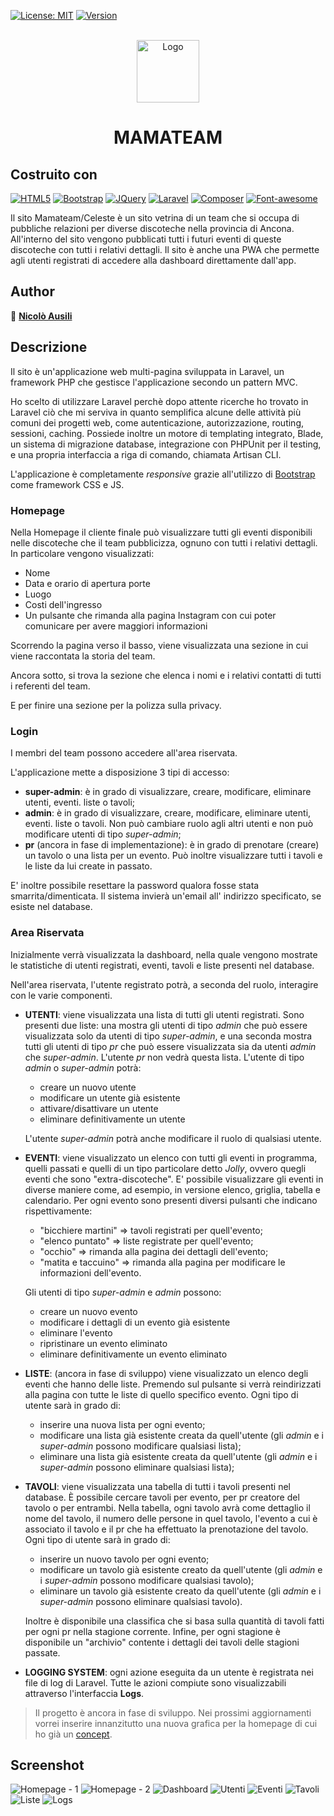 [![License: MIT](https://img.shields.io/badge/License-MIT-yellow.svg)][license-url]
[![Version](https://badge.fury.io/gh/tterb%2FHyde.svg)](https://badge.fury.io/gh/tterb%2FHyde)


<!-- LOGO DEL PROGETTO -->
<br />
<div align="center">
  <a href="https://mamateamceleste.it">
    <img src="public/assets/img/logo.png" alt="Logo" width="100" height="100">
  </a>

<h1 align="center">MAMATEAM</h1>
</div>


<!-- ABOUT THE PROJECT -->

## Costruito con


[![HTML5][HTML5.com]][HTML5-url]
[![Bootstrap][Bootstrap.com]][Bootstrap-url]
[![JQuery][JQuery.com]][JQuery-url]
[![Laravel][Laravel.com]][Laravel-url]
[![Composer][Composer.com]][Composer-url]
[![Font-awesome][Font-Awesome.com]][Font-Awesome-url]

Il sito Mamateam/Celeste è un sito vetrina di un team che si occupa di pubbliche relazioni per diverse discoteche nella
provincia di Ancona.
All'interno del sito vengono pubblicati tutti i futuri eventi di queste discoteche con tutti i relativi dettagli.
Il sito è anche una PWA che permette agli utenti registrati di accedere alla dashboard direttamente dall'app.

## Author
👤 [**Nicolò Ausili**](https://github.com/NikoAuso)

## Descrizione


Il sito è un'applicazione web multi-pagina sviluppata in Laravel, un framework PHP che gestisce l'applicazione secondo
un pattern MVC.

Ho scelto di utilizzare Laravel perchè dopo attente ricerche ho trovato in Laravel ciò che mi serviva in quanto
semplifica alcune delle attività più comuni dei progetti web, come autenticazione, autorizzazione, routing, sessioni,
caching. Possiede inoltre un motore di templating integrato, Blade, un sistema di migrazione database, integrazione con
PHPUnit per il testing, e una propria interfaccia a riga di comando, chiamata Artisan CLI.

L'applicazione è completamente *responsive* grazie all'utilizzo di [Bootstrap](https://getbootstrap.com/) come framework
CSS e JS.

### Homepage

Nella Homepage il cliente finale può visualizzare tutti gli eventi disponibili nelle discoteche che il team pubblicizza,
ognuno con tutti i relativi dettagli.
In particolare vengono visualizzati:

* Nome
* Data e orario di apertura porte
* Luogo
* Costi dell'ingresso
* Un pulsante che rimanda alla pagina Instagram con cui poter comunicare per avere maggiori informazioni

Scorrendo la pagina verso il basso, viene visualizzata una sezione in cui viene raccontata la storia del team.

Ancora sotto, si trova la sezione che elenca i nomi e i relativi contatti di tutti i referenti del team.

E per finire una sezione per la polizza sulla privacy.

### Login

I membri del team possono accedere all'area riservata.

L'applicazione mette a disposizione 3 tipi di accesso:

* **super-admin**: è in grado di visualizzare, creare, modificare, eliminare utenti, eventi. liste o tavoli;
* **admin**: è in grado di visualizzare, creare, modificare, eliminare utenti, eventi. liste o tavoli. Non può cambiare
  ruolo agli altri utenti e non può modificare utenti di tipo *super-admin*;
* **pr** (ancora in fase di implementazione): è in grado di prenotare (creare) un tavolo o una lista per un evento. Può
  inoltre visualizzare tutti i tavoli e le liste da lui create in passato.

E' inoltre possibile resettare la password qualora fosse stata smarrita/dimenticata. Il sistema invierà un'email all'
indirizzo specificato, se esiste nel database.

### Area Riservata

Inizialmente verrà visualizzata la dashboard, nella quale vengono mostrate le statistiche di utenti registrati, eventi,
tavoli e liste presenti nel database.

Nell'area riservata, l'utente registrato potrà, a seconda del ruolo, interagire con le varie componenti.

* **UTENTI**: viene visualizzata una lista di tutti gli utenti registrati. Sono presenti due liste: una mostra gli
  utenti di tipo *admin* che può essere visualizzata solo da utenti di tipo *super-admin*, e una seconda mostra tutti
  gli utenti di tipo *pr* che può essere visualizzata sia da utenti *admin* che *super-admin*. L'utente *pr* non vedrà
  questa lista. L'utente di tipo *admin* o *super-admin* potrà:
    * creare un nuovo utente
    * modificare un utente già esistente
    * attivare/disattivare un utente
    * eliminare definitivamente un utente

  L'utente *super-admin* potrà anche modificare il ruolo di qualsiasi utente.


* **EVENTI**: viene visualizzato un elenco con tutti gli eventi in programma, quelli passati e quelli di un tipo
  particolare detto *Jolly*, ovvero quegli eventi che sono \"extra-discoteche\". E' possibile visualizzare gli eventi in
  diverse maniere come, ad esempio, in versione elenco, griglia, tabella e calendario. Per ogni evento sono presenti
  diversi pulsanti che indicano rispettivamente:
    * "bicchiere martini" => tavoli registrati per quell'evento;
    * "elenco puntato" => liste registrate per quell'evento;
    * "occhio" => rimanda alla pagina dei dettagli dell'evento;
    * "matita e taccuino" => rimanda alla pagina per modificare le informazioni dell'evento.

  Gli utenti di tipo *super-admin* e *admin* possono:
    * creare un nuovo evento
    * modificare i dettagli di un evento già esistente
    * eliminare l'evento
    * ripristinare un evento eliminato
    * eliminare definitivamente un evento eliminato


* **LISTE**: (ancora in fase di sviluppo) viene visualizzato un elenco degli eventi che hanno delle liste. Premendo sul
  pulsante si verrà reindirizzati alla pagina con tutte le liste di quello specifico evento. Ogni tipo di utente sarà in
  grado di:
    * inserire una nuova lista per ogni evento;
    * modificare una lista già esistente creata da quell'utente (gli *admin* e i *super-admin* possono modificare
      qualsiasi lista);
    * eliminare una lista già esistente creata da quell'utente (gli *admin* e i *super-admin* possono eliminare
      qualsiasi lista);


* **TAVOLI**: viene visualizzata una tabella di tutti i tavoli presenti nel database. È possibile cercare tavoli per
  evento, per pr creatore del tavolo o per entrambi. Nella tabella, ogni tavolo avrà come dettaglio il nome del tavolo,
  il numero delle persone in quel tavolo, l'evento a cui è associato il tavolo e il pr che ha effettuato la prenotazione
  del tavolo. Ogni tipo di utente sarà in grado di:
    * inserire un nuovo tavolo per ogni evento;
    * modificare un tavolo già esistente creato da quell'utente (gli *admin* e i *super-admin* possono modificare
      qualsiasi tavolo);
    * eliminare un tavolo già esistente creato da quell'utente (gli *admin* e i *super-admin* possono eliminare
      qualsiasi tavolo).

  Inoltre è disponibile una classifica che si basa sulla quantità di tavoli fatti per ogni pr nella stagione corrente.
  Infine, per ogni stagione è disponibile un "archivio" contente i dettagli dei tavoli delle stagioni passate.


* **LOGGING SYSTEM**: ogni azione eseguita da un utente è registrata nei file di log di Laravel. Tutte le azioni
  compiute
  sono visualizzabili attraverso l'interfaccia **Logs**.


> Il progetto è ancora in fase di sviluppo. Nei prossimi aggiornamenti vorrei inserire innanzitutto una nuova grafica
> per la homepage di cui ho già
> un [concept](https://www.figma.com/file/sA1yHloOcHvikVttXss01T/Landing-page---Desktop-view?node-id=0%3A1&t=hvOWr0eSrRxKHOkA-1). 

## Screenshot
![Homepage - 1](public/assets/img/screenshots/Homepage1.png)
![Homepage - 2](public/assets/img/screenshots/Homepage2.png)
![Dashboard](public/assets/img/screenshots/Dashboard.png)
![Utenti](public/assets/img/screenshots/Utenti.png)
![Eventi](public/assets/img/screenshots/Eventi.png)
![Tavoli](public/assets/img/screenshots/Tavoli.png)
![Liste](public/assets/img/screenshots/Liste.png)
![Logs](public/assets/img/screenshots/Logs.png)

<!-- MARKDOWN LINKS & IMAGES -->
<!-- https://www.markdownguide.org/basic-syntax/#reference-style-links -->

[license-url]: https://github.com/git/git-scm.com/blob/main/MIT-LICENSE.txt

[Laravel.com]: https://img.shields.io/badge/Laravel-FF2D20?style=for-the-badge&logo=laravel&logoColor=white

[Laravel-url]: https://laravel.com

[Bootstrap.com]: https://img.shields.io/badge/Bootstrap-563D7C?style=for-the-badge&logo=bootstrap&logoColor=white

[Bootstrap-url]: https://getbootstrap.com

[JQuery.com]: https://img.shields.io/badge/jQuery-0769AD?style=for-the-badge&logo=jquery&logoColor=white

[JQuery-url]: https://jquery.com

[Composer.com]: https://img.shields.io/badge/Composer-885630?style=for-the-badge&logo=Composer&logoColor=white

[Composer-url]: https://getcomposer.org/

[Font-Awesome.com]: https://img.shields.io/badge/Font_Awesome-339AF0?style=for-the-badge&logo=fontawesome&logoColor=white

[Font-Awesome-url]: https://fontawesome.com/

[HTML5.com]: https://img.shields.io/badge/HTML5-E34F26?style=for-the-badge&logo=html5&logoColor=white

[HTML5-url]: http://www.html5.com/
